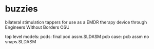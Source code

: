 # buzzies
bilateral stimulation tappers for use as a EMDR therapy device through Engineers Without Borders OSU


top level models:
pods: final pod assm.SLDASM
pcb case: pcb assm no snaps.SLDASM
